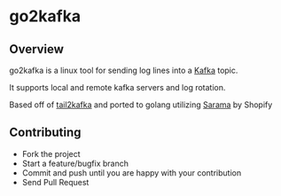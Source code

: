 # go2kafka 

## Overview
go2kafka is a linux tool for sending log lines into a [Kafka](https://kafka.apache.org/) topic.

It supports local and remote kafka servers and log rotation.

Based off of [tail2kafka](https://github.com/mmlac/tail2kafka) and ported to golang utilizing [Sarama](https://github.com/Shopify/sarama) by Shopify

## Contributing
 
* Fork the project
* Start a feature/bugfix branch
* Commit and push until you are happy with your contribution
* Send Pull Request
